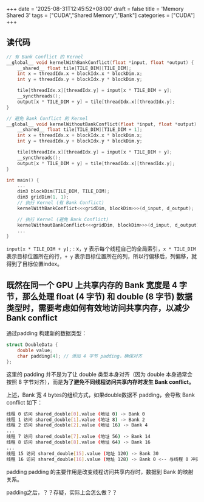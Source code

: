 +++
date = '2025-08-31T12:45:52+08:00'
draft = false
title = 'Memory Shared 3'
tags = ["CUDA","Shared Memory","Bank"]
categories = ["CUDA"]
+++


## 读代码

~~~cpp
// 有 Bank Conflict 的 Kernel
__global__ void kernelWithBankConflict(float *input, float *output) {
    __shared__ float tile[TILE_DIM][TILE_DIM];
    int x = threadIdx.x + blockIdx.x * blockDim.x;
    int y = threadIdx.y + blockIdx.y * blockDim.y;

    tile[threadIdx.x][threadIdx.y] = input[x * TILE_DIM + y];
    __syncthreads();
    output[x * TILE_DIM + y] = tile[threadIdx.x][threadIdx.y];
}

// 避免 Bank Conflict 的 Kernel
__global__ void kernelWithoutBankConflict(float *input, float *output) {
    __shared__ float tile[TILE_DIM][TILE_DIM + 1];
    int x = threadIdx.x + blockIdx.x * blockDim.x;
    int y = threadIdx.y + blockIdx.y * blockDim.y;

    tile[threadIdx.x][threadIdx.y] = input[x * TILE_DIM + y];
    __syncthreads();
    output[x * TILE_DIM + y] = tile[threadIdx.x][threadIdx.y];
}

int main() {
    ...
    dim3 blockDim(TILE_DIM, TILE_DIM);
    dim3 gridDim(1, 1);
    // 执行 Kernel (有 Bank Conflict)
    kernelWithBankConflict<<<gridDim, blockDim>>>(d_input, d_output);

    // 执行 Kernel (避免 Bank Conflict)
    kernelWithoutBankConflict<<<gridDim, blockDim>>>(d_input, d_output);
    ...
}
~~~


`input[x * TILE_DIM + y];` : x，y 表示每个线程自己的全局索引，`x * TILE_DIM` 表示目标位置所在的行，`+ y` 表示目标位置所在的列，所以行偏移后，列偏移，就得到了目标位置index。

## 既然在同一个 GPU 上共享内存的 Bank 宽度是 4 字节，那么处理 float (4 字节) 和 double (8 字节) 数据类型时，需要考虑如何有效地访问共享内存，以减少 Bank conflict

通过padding 构建新的数据类型：

~~~cpp
struct DoubleData {
    double value;
    char padding[4]; // 添加 4 字节 padding，确保对齐
};
~~~

这里的 padding 并不是为了让 double 类型本身对齐（因为 double 本身通常会按照 8 字节对齐），而是**为了避免不同线程访问共享内存时发生 Bank conflict。**

上述，Bank 宽 4 bytes的组织方式，如果double数据不 padding，会导致 Bank conflict 如下：

~~~sh
线程 0 访问 shared_double[0].value (地址 0) -> Bank 0
线程 1 访问 shared_double[1].value (地址 8) -> Bank 2
线程 2 访问 shared_double[2].value (地址 16) -> Bank 4
...
线程 7 访问 shared_double[7].value (地址 56) -> Bank 14
线程 8 访问 shared_double[8].value (地址 64) -> Bank 16
...
线程 15 访问 shared_double[15].value (地址 120) -> Bank 30
线程 16 访问 shared_double[16].value (地址 128) -> Bank 0 <-- 与线程 0 冲突  ***
~~~


padding padding 的主要作用是改变线程访问共享内存时，数据到 Bank 的映射关系。

padding之后，？？存疑，实际上会怎么做？？
